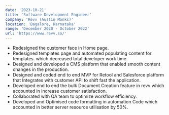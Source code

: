 ```yaml
---
date: '2023-10-21'
title: 'Software Development Engineer'
company: 'Revv (Austin Monks)'
location: 'Bagalore, Karnataka'
range: 'December 2020 - October 2022'
url: 'https://www.revv.so/'
---
```


- Redesigned the customer face in Home page.
- Redesigned templates page and automated populating content for templates. which decreased total developer work time.
- Designed and developed a CMS platform that enabled smooth content changes in the production.
- Designed and coded end to end MVP for Retool and Salesforce platform that Integrates with customer API to shift fast the application.
- Developed end to end the bulk Document Creation feature in revv which accounted in increase customer satisfaction.
- Collaborated with QA team to optimize workflow efficiency.
- Developed and Optimised code formatting in automation Code which accounted in better server resource utilisation by 50%.